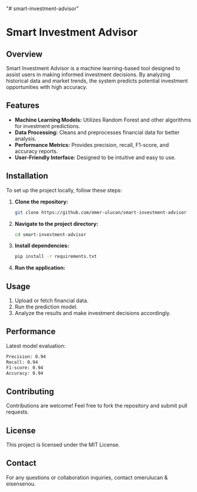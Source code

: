"# smart-investment-advisor" 
# Smart Investment Advisor

## Overview
Smart Investment Advisor is a machine learning-based tool designed to assist users in making informed investment decisions. By analyzing historical data and market trends, the system predicts potential investment opportunities with high accuracy.

## Features
- **Machine Learning Models:** Utilizes Random Forest and other algorithms for investment predictions.
- **Data Processing:** Cleans and preprocesses financial data for better analysis.
- **Performance Metrics:** Provides precision, recall, F1-score, and accuracy reports.
- **User-Friendly Interface:** Designed to be intuitive and easy to use.

## Installation
To set up the project locally, follow these steps:

1. **Clone the repository:**
   ```bash
   git clone https://github.com/omer-ulucan/smart-investment-advisor
   ```
2. **Navigate to the project directory:**
   ```bash
   cd smart-investment-advisor
   ```
3. **Install dependencies:**
   ```bash
   pip install -r requirements.txt
   ```
4. **Run the application:**

## Usage
1. Upload or fetch financial data.
2. Run the prediction model.
3. Analyze the results and make investment decisions accordingly.

## Performance
Latest model evaluation:
```bash
Precision: 0.94
Recall: 0.94
F1-score: 0.94
Accuracy: 0.94
```

## Contributing
Contributions are welcome! Feel free to fork the repository and submit pull requests.

## License
This project is licensed under the MIT License.

## Contact
For any questions or collaboration inquiries, contact omerulucan & eisensenou.

